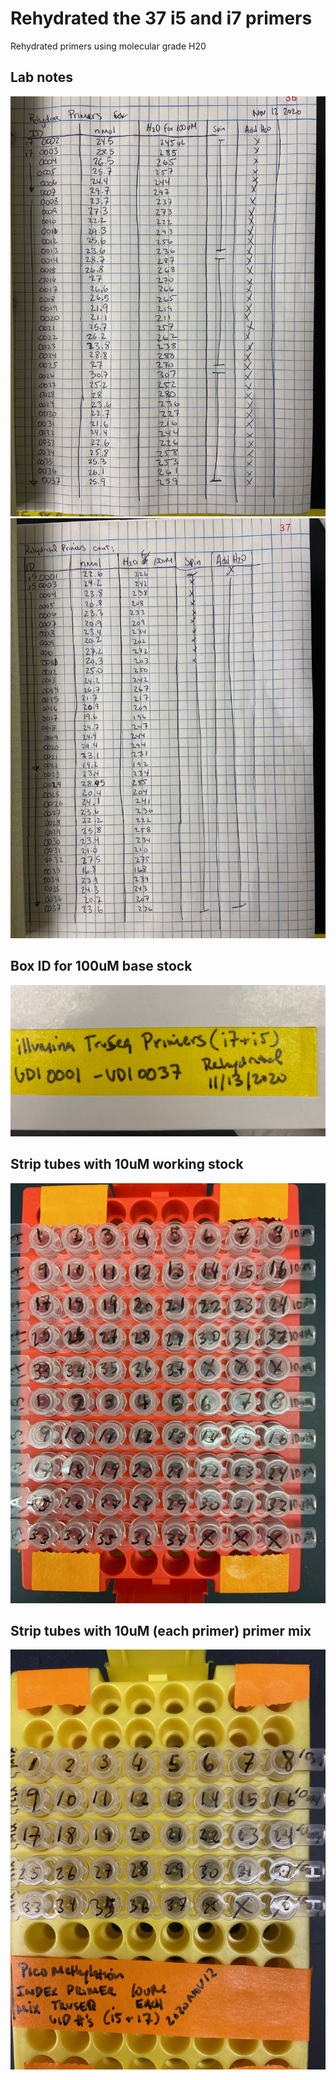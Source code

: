 # Rehydrated the 37 i5 and i7 primers

Rehydrated primers using molecular grade H20

## Lab notes
![](https://github.com/epigeneticstoocean/2018OAExp_larvae/blob/master/figures/pg36_2020Nov12_PrimerRehydration.jpg)
![](https://github.com/epigeneticstoocean/2018OAExp_larvae/blob/master/figures/pg37_2020Nov12_PrimerRehydration.jpg)

## Box ID for 100uM base stock
![](https://github.com/epigeneticstoocean/2018OAExp_larvae/blob/master/figures/pg37p2_2020Nov12_PrimerRehydration.jpg)

## Strip tubes with 10uM working stock
![](https://github.com/epigeneticstoocean/2018OAExp_larvae/blob/master/figures/pg37p3_2020Nov12_PrimerRehydration.jpg)

## Strip tubes with 10uM (each primer) primer mix
![](https://github.com/epigeneticstoocean/2018OAExp_larvae/blob/master/figures/pg37p4_2020Nov12_PrimerRehydration.jpg)

